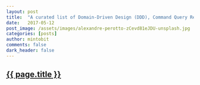 ```yaml
---
layout: post
title:  "A curated list of Domain-Driven Design (DDD), Command Query Responsibility Segregation (CQRS), Event Sourcing, and Event Storming resources"
date:   2017-05-12
post_image: /assets/images/alexandre-perotto-zCevd81eJDU-unsplash.jpg
categories: [posts]
author: mintobit
comments: false
dark_header: false
---
```

<h2><a href="https://github.com/heynickc/awesome-ddd">{{ page.title }}</a></h2>